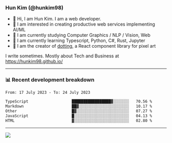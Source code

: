 ### Hun Kim (@hunkim98)

- 👋 Hi, I am Hun Kim. I am a web developer. 
- 🤔 I am interested in creating productive web services implementing AI/ML
- 🔭 I am currently studying Computer Graphics / NLP / Vision, Web 
- 🌱 I am currently learning Typescript, Python, C#, Rust, Jupyter
- 🎨 I am the creator of [dotting](hunkim98.github.io/dotting), a React component library for pixel art

I write sometimes. Mostly about Tech and Business at https://hunkim98.github.io/

---
### 📊 Recent development breakdown
<!--START_SECTION:waka-->

```txt
From: 17 July 2023 - To: 24 July 2023

TypeScript                   █████████████████▓░░░░░░░   70.56 %
Markdown                     ██▓░░░░░░░░░░░░░░░░░░░░░░   10.17 %
Other                        █▓░░░░░░░░░░░░░░░░░░░░░░░   07.27 %
JavaScript                   █░░░░░░░░░░░░░░░░░░░░░░░░   04.13 %
HTML                         ▓░░░░░░░░░░░░░░░░░░░░░░░░   02.80 %
```

<!--END_SECTION:waka-->
---

<!-- <div align='center'> -->
  <img align="center" src="https://github-readme-stats.vercel.app/api?username=hunkim98&theme=dark&show_icons=true"/>
<!-- </div> -->
<!--
**hunkim98/hunkim98** is a ✨ _special_ ✨ repository because its `README.md` (this file) appears on your GitHub profile.

Here are some ideas to get you started:

- 🔭 I’m currently working on ...
- 🌱 I’m currently learning ...
- 👯 I’m looking to collaborate on ...
- 🤔 I’m looking for help with ...
- 💬 Ask me about ...
- 📫 How to reach me: ...
- 😄 Pronouns: ...
- ⚡ Fun fact: ...
-->
